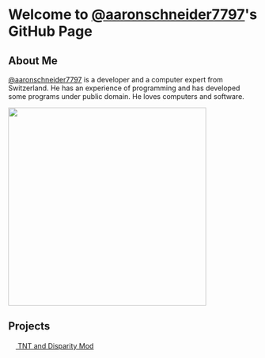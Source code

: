 # Welcome to [@aaronschneider7797](https://github.com/aaronschneider7797)'s GitHub Page

## About Me

[@aaronschneider7797](https://github.com/aaronschneider7797) is a developer and a computer expert from Switzerland. He has an experience of programming and has developed some programs under public domain. He loves computers and software.

<img height="400em" src="https://github-readme-stats.vercel.app/api?username=aaronschneider7797&show_icons=true&hide_border=true&&count_private=true&include_all_commits=true" />

## Projects

<img height="15em" src="https://raw.githubusercontent.com/Team-Burnuts/BurnutsPlusTNTandDisparityMod/master/src/main/resources/274727138_1128217694697924_5157666317257511031_n.png">[ TNT and Disparity Mod](https://github.com/Team-Burnuts/BurnutsPlusTNTandDisparityMod)
